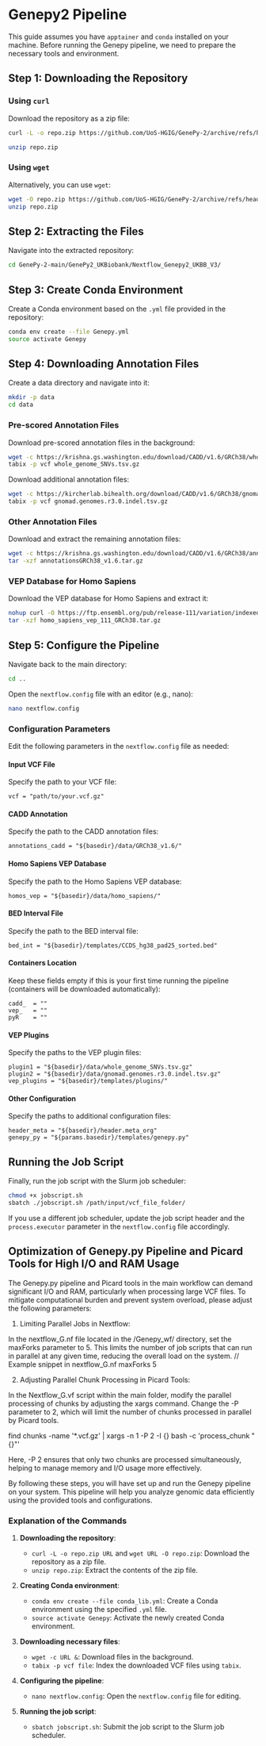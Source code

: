 
# Genepy2 Pipeline 

This guide assumes you have `apptainer` and `conda` installed on your machine. Before running the Genepy pipeline, we need to prepare the necessary tools and environment.

## Step 1: Downloading the Repository

### Using `curl`
Download the repository as a zip file:
```bash
curl -L -o repo.zip https://github.com/UoS-HGIG/GenePy-2/archive/refs/heads/main.zip

unzip repo.zip
```

### Using `wget`
Alternatively, you can use `wget`:
```bash
wget -O repo.zip https://github.com/UoS-HGIG/GenePy-2/archive/refs/heads/main.zip
unzip repo.zip
```

## Step 2: Extracting the Files
Navigate into the extracted repository:
```bash
cd GenePy-2-main/GenePy2_UKBiobank/Nextflow_Genepy2_UKBB_V3/
```

## Step 3: Create Conda Environment
Create a Conda environment based on the `.yml` file provided in the repository:
```bash
conda env create --file Genepy.yml
source activate Genepy
```

## Step 4: Downloading Annotation Files
Create a data directory and navigate into it:
```bash
mkdir -p data
cd data
```

### Pre-scored Annotation Files
Download pre-scored annotation files in the background:
```bash
wget -c https://krishna.gs.washington.edu/download/CADD/v1.6/GRCh38/whole_genome_SNVs.tsv.gz &
tabix -p vcf whole_genome_SNVs.tsv.gz
```

Download additional annotation files:
```bash
wget -c https://kircherlab.bihealth.org/download/CADD/v1.6/GRCh38/gnomad.genomes.r3.0.indel.tsv.gz &
tabix -p vcf gnomad.genomes.r3.0.indel.tsv.gz
```

### Other Annotation Files
Download and extract the remaining annotation files:
```bash
wget -c https://krishna.gs.washington.edu/download/CADD/v1.6/GRCh38/annotationsGRCh38_v1.6.tar.gz &
tar -xzf annotationsGRCh38_v1.6.tar.gz
```

### VEP Database for Homo Sapiens
Download the VEP database for Homo Sapiens and extract it:
```bash
nohup curl -O https://ftp.ensembl.org/pub/release-111/variation/indexed_vep_cache/homo_sapiens_vep_111_GRCh38.tar.gz &
tar -xzf homo_sapiens_vep_111_GRCh38.tar.gz
```

## Step 5: Configure the Pipeline

Navigate back to the main directory:
```bash
cd ..
```

Open the `nextflow.config` file with an editor (e.g., nano):
```bash
nano nextflow.config
```

### Configuration Parameters
Edit the following parameters in the `nextflow.config` file as needed:

#### Input VCF File
Specify the path to your VCF file:
```plaintext
vcf = "path/to/your.vcf.gz"
```

#### CADD Annotation
Specify the path to the CADD annotation files:
```plaintext
annotations_cadd = "${basedir}/data/GRCh38_v1.6/"
```

#### Homo Sapiens VEP Database
Specify the path to the Homo Sapiens VEP database:
```plaintext
homos_vep = "${basedir}/data/homo_sapiens/"
```

#### BED Interval File
Specify the path to the BED interval file:
```plaintext
bed_int = "${basedir}/templates/CCDS_hg38_pad25_sorted.bed"
```

#### Containers Location
Keep these fields empty if this is your first time running the pipeline (containers will be downloaded automatically):
```plaintext
cadd_  = ""
vep_   = ""
pyR    = ""
```

#### VEP Plugins
Specify the paths to the VEP plugin files:
```plaintext
plugin1 = "${basedir}/data/whole_genome_SNVs.tsv.gz"
plugin2 = "${basedir}/data/gnomad.genomes.r3.0.indel.tsv.gz"
vep_plugins = "${basedir}/templates/plugins/"
```


#### Other Configuration
Specify the paths to additional configuration files:
```plaintext
header_meta = "${basedir}/header.meta_org"
genepy_py = "${params.basedir}/templates/genepy.py"
```

## Running the Job Script

Finally, run the job script with the Slurm job scheduler:
```bash
chmod +x jobscript.sh 
sbatch ./jobscript.sh /path/input/vcf_file_folder/
```

If you use a different job scheduler, update the job script header and the `process.executor` parameter in the `nextflow.config` file accordingly.

## Optimization of Genepy.py Pipeline and Picard Tools for High I/O and RAM Usage

The Genepy.py pipeline and Picard tools in the main workflow can demand significant I/O and RAM, particularly when processing large VCF files. To mitigate computational burden and prevent system overload, please adjust the following parameters:

1. Limiting Parallel Jobs in Nextflow:

In the nextflow_G.nf file located in the /Genepy_wf/ directory, set the maxForks parameter to 5. This limits the number of job scripts that can run in parallel at any given time, reducing the overall load on the system.
// Example snippet in nextflow_G.nf
maxForks 5

2. Adjusting Parallel Chunk Processing in Picard Tools:

In the Nextflow_G.vf script within the main folder, modify the parallel processing of chunks by adjusting the xargs command. Change the -P parameter to 2, which will limit the number of chunks processed in parallel by Picard tools.

find chunks -name '*.vcf.gz' | xargs -n 1 -P 2 -I {} bash -c 'process_chunk "{}"'

Here, -P 2 ensures that only two chunks are processed simultaneously, helping to manage memory and I/O usage more effectively.





By following these steps, you will have set up and run the Genepy pipeline on your system. This pipeline will help you analyze genomic data efficiently using the provided tools and configurations.

### Explanation of the Commands

1. **Downloading the repository**:
   - `curl -L -o repo.zip URL` and `wget URL -O repo.zip`: Download the repository as a zip file.
   - `unzip repo.zip`: Extract the contents of the zip file.

2. **Creating Conda environment**:
   - `conda env create --file conda_lib.yml`: Create a Conda environment using the specified `.yml` file.
   - `source activate Genepy`: Activate the newly created Conda environment.

3. **Downloading necessary files**:
   - `wget -c URL &`: Download files in the background.
   - `tabix -p vcf file`: Index the downloaded VCF files using `tabix`.

4. **Configuring the pipeline**:
   - `nano nextflow.config`: Open the `nextflow.config` file for editing.

5. **Running the job script**:
   - `sbatch jobscript.sh`: Submit the job script to the Slurm job scheduler.
